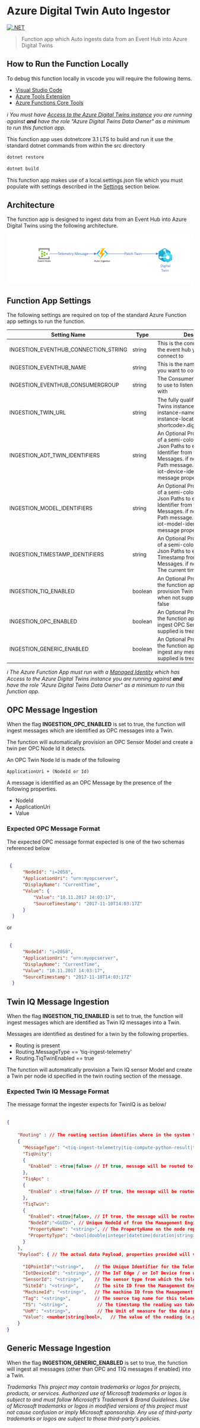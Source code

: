 
# Azure Digital Twin Auto Ingestor
[![.NET](https://github.com/WaywardHayward/adt-auto-ingestor/actions/workflows/dotnet.yml/badge.svg)](https://github.com/WaywardHayward/adt-auto-ingestor/actions/workflows/dotnet.yml)
> Function app which Auto ingests data from an Event Hub into Azure Digital Twins

## How to Run the Function Locally

To debug this function locally in vscode you will require the following items.

- [Visual Studio Code](https://code.visualstudio.com/)
- [Azure Tools Extension](https://marketplace.visualstudio.com/items?itemName=ms-vscode.vscode-node-azure-pack)
- [Azure Functions Core Tools](https://github.com/Azure/azure-functions-core-tools#installing)

_ℹ️ You must have [Access to the Azure Digital Twins instance](https://docs.microsoft.com/en-us/azure/digital-twins/how-to-set-up-instance-powershell#set-up-user-access-permissions "More on how to grand access to an Azure Digital Twins Instance can be found here.") you are running against __and__ have the role "Azure Digital Twins Data Owner" as a minimum to run this function app._

This function app uses dotnetcore 3.1 LTS to build and run it use the standard dotnet commands from within the src directory

```sh
dotnet restore
```

```sh
dotnet build
```

This function app makes use of a local.settings.json file which you must populate with settings described in the [Settings](#Function_App_Settings) section below.

## Architecture

The function app is designed to ingest data from an Event Hub into Azure Digital Twins using the following architecture.

![Architecture](./Docs/architecture.png)

## Function App Settings

The following settings are required on top of the standard Azure Function app settings to run the function.

| Setting Name | Type | Description |
| ------------ | ---- | ----------- |
| INGESTION_EVENTHUB_CONNECTION_STRING | string | This is the connection string for the event hub you want to connect to |
| INGESTION_EVENTHUB_NAME | string | This is the name of the event hub you want to connect to |
| INGESTION_EVENTHUB_CONSUMERGROUP | string | The Consumer Group you want to use to listen to the event hub with |
| INGESTION_TWIN_URL | string | The fully qualified Azure Digital Twins instance url https://\<your-instance-name\>.api.\<your-instance-location-shortcode\>.digitaltwins.azure.net |
| INGESTION_ADT_TWIN_IDENTIFIERS | string | An Optional Property, comprising of a semi-colon separated list of Json Paths to extract the Twin Identifier from the Generic Messages. if not supplied the Path message.DeviceId or the iot-device-identifier from the message properties are used. |
| INGESTION_MODEL_IDENTIFIERS | string | An Optional Property, comprising of a semi-colon separated list of Json Paths to extract the Model Identifier from the Generic Messages. if not supplied the Path message.ModelId or the iot-model-identifier from the message properties are used. |
| INGESTION_TIMESTAMP_IDENTIFIERS | string | An Optional Property, comprising of a semi-colon separated list of Json Paths to extract the Timestamp from the Generic Messages. if not supplied the The current time in UTC is used  |
| INGESTION_TIQ_ENABLED | boolean | An Optional Property, defines if the function app should auto provision Twin IQ Sensors - when not supplied is treated as false |
| INGESTION_OPC_ENABLED | boolean | An Optional Property, defines if the function app should auto ingest OPC Sensors - when not supplied is treated as false |
| INGESTION_GENERIC_ENABLED | boolean | An Optional Property, defines if the function app should auto ingest any messages - when not supplied is treated as false |

  _ℹ️ The Azure Function App must run with a [Managed Identity](https://docs.microsoft.com/en-us/azure/active-directory/managed-identities-azure-resources/overview "Find out more about Azure Managed Identities Here") which has Access to the Azure Digital Twins instance you are running against __and__ have the role "Azure Digital Twins Data Owner" as a minimum to run this function app._

## OPC Message Ingestion

When the flag __INGESTION_OPC_ENABLED__ is set to true, the function will ingest messages which are identified as OPC messages into a Twin.

The function will automatically provision an OPC Sensor Model and create a twin per OPC Node Id it detects.

An OPC Twin Node Id is made of the following

```text
ApplicationUri + (NodeId or Id) 
```

A message is identified as an OPC Message by the presence of the following properties.

- NodeId
- ApplicationUri
- Value

### Expected OPC Message Format

The expected OPC message format expected is one of the two schemas referenced below

```json

 {
      "NodeId": "i=2058",
      "ApplicationUri": "urn:myopcserver",
      "DisplayName": "CurrentTime",
      "Value": {
          "Value": "10.11.2017 14:03:17",
          "SourceTimestamp": "2017-11-10T14:03:17Z"
      }
  }

```

or

```json

 {
      "NodeId": "i=2058",
      "ApplicationUri": "urn:myopcserver",
      "DisplayName": "CurrentTime",
      "Value": "10.11.2017 14:03:17",
      "SourceTimestamp": "2017-11-10T14:03:17Z"
  }

```

## Twin IQ Message Ingestion

When the flag __INGESTION_TIQ_ENABLED__ is set to true, the function will ingest messages which are identified as Twin IQ messages into a Twin.

Messages are identified as destined for a twin by the following properties.

- Routing is present
- Routing.MessageType == 'tiq-ingest-telemetry'
- Routing.TiqTwinEnabled == true

The function will automatically provision a Twin IQ sensor Model and create a Twin per node id specified in the twin routing section of the message.

### Expected Twin IQ Message Format

The message format the ingester expects for TwinIQ is as below/

```json

{ 

    "Routing" : // The routing section identifies where in the system the message must be routed to 
    { 
      "MessageType": "<tiq-ingest-telemetry|tiq-compute-python-result|tiq-compute-optimization-progress|tiq-compute-optimization-complete>", // Single enum option identifying message type 
      "TiqUnity": 
      { 
        "Enabled" : <true|false> // If true, message will be routed to the streaming web socket (SocketRelay API) for access by Unity 
      }, 
      "TiqApc" : 
      { 
        "Enabled" : <true|false> // If true, the message will be routed to APC Manager for use in APC modelling 
      }, 
      "TiqTwin":             
      { 
        "Enabled": <true|false>, // If true, the message will be routed to the Azure Digital Twin node to update the PropertyName of node NodeId with Payload.Value 
        "NodeId":"<GUID>", // Unique NodeId of from the Management Engine representing an entity, such as a specific Case Packer ("12345-abcde-67890-fghij") 
        "PropertyName": "<string>", // The PropertyName on the node represented by NodeId from the Management Engine (e.g. "ProductIn") 
        "PropertyType": "<bool|double|integer|datetime|duration|string>"   // Data type of Payload.Value property 
      } 
    }, 
    "Payload": { // The actual data Payload, properties provided will vary depending on type of DTO generated 

      "IQPointId":"<string>",    // The Unique Identifier for the Telemetry Point 
      "IotDeviceId": "<string>", // The IoT Edge / or IoT Device from which the telemetry originates (e.g. "uni-iot-device-05") 
      "SensorId": "<string>",    // The sensor type from which the telemetry originates (e.g. "opcua") 
      "SiteId": "<string>",      // The site ID from the Management Engine from which the telemetry originates (e.g. "valinhos") 
      "MachineId": "<string>",   // The machine ID from the Management Engine from which the telemetry originates (e.g. "case packer") 
      "Tag": "<string>",         // The source tag name for this telemetry reading (e.g. "Dove/Enterprise::[FLEXLINK]D03_Case_Packer_Product_In") 
      "TS": "<string>",           // The timestamp the reading was taken in UTC format (e.g. "2018-10-20T01:46:14.7853805Z") 
      "UoM": "<string>",          // The Unit of measure for the data point 
      "Value": <number|string|bool>,   // The value of the reading (e.g. 2397603) 
    } 
} 

```

## Generic Message Ingestion

When the flag __INGESTION_GENERIC_ENABLED__ is set to true, the function will ingest all messages (other than OPC and TIQ messages if enabled) into a Twin.

*Trademarks This project may contain trademarks or logos for projects, products, or services. Authorized use of Microsoft trademarks or logos is subject to and must follow Microsoft’s Trademark & Brand Guidelines. Use of Microsoft trademarks or logos in modified versions of this project must not cause confusion or imply Microsoft sponsorship. Any use of third-party trademarks or logos are subject to those third-party’s policies.*
